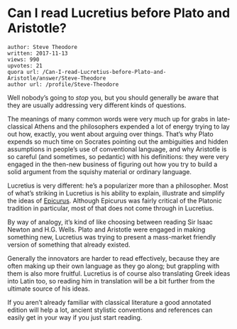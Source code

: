 # Can I read Lucretius before Plato and Aristotle?

	author: Steve Theodore
	written: 2017-11-13
	views: 990
	upvotes: 21
	quora url: /Can-I-read-Lucretius-before-Plato-and-Aristotle/answer/Steve-Theodore
	author url: /profile/Steve-Theodore


Well nobody’s going to _stop_  you, but you should generally be aware that they are usually addressing very different kinds of questions.

The meanings of many common words were very much up for grabs in late-classical Athens and the philosophers expended a lot of energy trying to lay out how, exactly, you went about arguing over things. That’s why Plato expends so much time on Socrates pointing out the ambiguities and hidden assumptions in people’s use of conventional language, and why Aristotle is so careful (and sometimes, so pedantic) with his definitions: they were very engaged in the then-new business of figuring out how you try to build a solid argument from the squishy material or ordinary language.

Lucretius is very different: he’s a popularizer more than a philosopher. Most of what’s striking in Lucretius is his ability to explain, illustrate and simplify the ideas of [Epicurus](http://www.iep.utm.edu/epicur/). Although Epicurus was fairly critical of the Platonic tradition in particular, most of that does not come through in Lucretius.

By way of analogy, it’s kind of like choosing between reading Sir Isaac Newton and H.G. Wells. Plato and Aristotle were engaged in making something new, Lucretius was trying to present a mass-market friendly version of something that already existed.

Generally the innovators are harder to read effectively, because they are often making up their own language as they go along; but grappling with them is also more fruitful. Lucretius is of course also translating Greek ideas into Latin too, so reading him in translation will be a bit further from the ultimate source of his ideas.

If you aren’t already familiar with classical literature a good annotated edition will help a lot, ancient stylistic conventions and references can easily get in your way if you just start reading.

